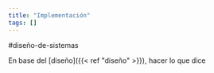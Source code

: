 ```yaml
---
title: "Implementación"
tags: []
---
```

#diseño-de-sistemas 

En base del [diseño]({{< ref "diseño" >}}), hacer lo que dice